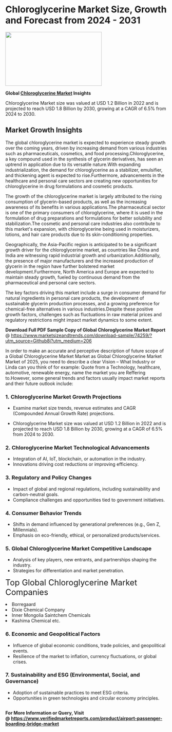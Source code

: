 <H1>Chloroglycerine Market Size, Growth and Forecast from 2024 - 2031</H1><img class="aligncenter size-medium wp-image-584254" src="https://thirdeyenews.in/wp-content/uploads/2024/09/Global-Market-Research-300x168.jpeg" alt="" width="300" height="168" /><p><strong>Global&nbsp;<a href="https://www.marketsizeandtrends.com/download-sample/74259/?utm_source=Github8j?utm_medium=206">Chloroglycerine Market</a> Insights</strong></p><p>Chloroglycerine Market size was valued at USD 1.2 Billion in 2022 and is projected to reach USD 1.8 Billion by 2030, growing at a CAGR of 6.5% from 2024 to 2030.</p><p><h2>Market Growth Insights</h2> <p>The global chloroglycerine market is expected to experience steady growth over the coming years, driven by increasing demand from various industries such as pharmaceuticals, cosmetics, and food processing.Chloroglycerine, a key compound used in the synthesis of glycerin derivatives, has seen an uptrend in application due to its versatile nature.With expanding industrialization, the demand for chloroglycerine as a stabilizer, emulsifier, and thickening agent is expected to rise.Furthermore, advancements in the healthcare and personal care sectors are creating new opportunities for chloroglycerine in drug formulations and cosmetic products.</p> <p>The growth of the chloroglycerine market is largely attributed to the rising consumption of glycerin-based products, as well as the increasing awareness of its benefits in various applications.The pharmaceutical sector is one of the primary consumers of chloroglycerine, where it is used in the formulation of drug preparations and formulations for better solubility and stabilization.The cosmetic and personal care industries also contribute to this market's expansion, with chloroglycerine being used in moisturizers, lotions, and hair care products due to its skin-conditioning properties.</p> <p>Geographically, the Asia-Pacific region is anticipated to be a significant growth driver for the chloroglycerine market, as countries like China and India are witnessing rapid industrial growth and urbanization.Additionally, the presence of major manufacturers and the increased production of glycerin in the region have further bolstered market development.Furthermore, North America and Europe are expected to maintain steady growth, fueled by continuous demand from the pharmaceutical and personal care sectors.</p> <p>The key factors driving this market include a surge in consumer demand for natural ingredients in personal care products, the development of sustainable glycerin production processes, and a growing preference for chemical-free alternatives in various industries.Despite these positive growth factors, challenges such as fluctuations in raw material prices and regulatory restrictions might impact market dynamics to some extent.</p> <p><span class=""><strong>Download Full PDF Sample Copy of Global Chloroglycerine Market Report</strong> @ <a href="https://www.marketsizeandtrends.com/download-sample/74259/?utm_source=Github8j?utm_medium=206" target="_blank">https://www.marketsizeandtrends.com/download-sample/74259/?utm_source=Github8j?utm_medium=206</a></span></p><p>In order to make an accurate and perceptive description of future scope of a Global&nbsp;Chloroglycerine Market Market as Global&nbsp;Chloroglycerine Market Market of 2025, you need to describe a clear Vision &ndash; What Industry or Linda can you think of for example: Quote from a Technology, healthcare, automotive, renewable energy, name the market you are Reffering to.However, some general trends and factors usually impact market reports and their future outlook include:</p><h3>1.&nbsp;<strong>Chloroglycerine Market Growth Projections</strong></h3><ul><li>Examine market size trends, revenue estimates and CAGR (Compounded Annual Growth Rate) projections.</li><li><p>Chloroglycerine Market size was valued at USD 1.2 Billion in 2022 and is projected to reach USD 1.8 Billion by 2030, growing at a CAGR of 6.5% from 2024 to 2030.</p></li></ul><h3>2.&nbsp;<strong>Chloroglycerine Market Technological Advancements</strong></h3><ul><li>Integration of AI, IoT, blockchain, or automation in the industry.</li><li>Innovations driving cost reductions or improving efficiency.</li></ul><h3>3.&nbsp;<strong>Regulatory and Policy Changes</strong></h3><ul><li>Impact of global and regional regulations, including sustainability and carbon-neutral goals.</li><li>Compliance challenges and opportunities tied to government initiatives.</li></ul><h3>4.&nbsp;<strong>Consumer Behavior Trends</strong></h3><ul><li>Shifts in demand influenced by generational preferences (e.g., Gen Z, Millennials).</li><li>Emphasis on eco-friendly, ethical, or personalized products/services.</li></ul><h3>5.&nbsp;<strong>Global Chloroglycerine Market Competitive Landscape</strong></h3><ul><li>Analysis of key players, new entrants, and partnerships shaping the industry.</li><li>Strategies for differentiation and market penetration.</li></ul><p data-pm-slice="1 1 []"><span style="color: inherit; font-family: inherit; font-size: 25px;">Top Global Chloroglycerine Market Companies</span></p><div class="" data-test-id=""><p><li>Borregaard</li><li> Dixie Chemical Company</li><li> Inner Mongolia Saintchem Chemicals</li><li> Kashima Chemical etc.</li></p></div><h3>6.&nbsp;<strong>Economic and Geopolitical Factors</strong></h3><ul><li>Influence of global economic conditions, trade policies, and geopolitical events.</li><li>Resilience of the market to inflation, currency fluctuations, or global crises.</li></ul><h3>7.&nbsp;<strong>Sustainability and ESG (Environmental, Social, and Governance)</strong></h3><ul><li>Adoption of sustainable practices to meet ESG criteria.</li><li>Opportunities in green technologies and circular economy principles.</li></ul><h2><strong style="font-size: 14px;">For More Information or Query, Visit @&nbsp;</strong><a style="background-color: #ffffff; font-size: 14px;" href="https://www.marketsizeandtrends.com/report/chloroglycerine-market/" target="_blank">https://www.verifiedmarketreports.com/product/airport-passenger-boarding-bridge-market</a></h2>